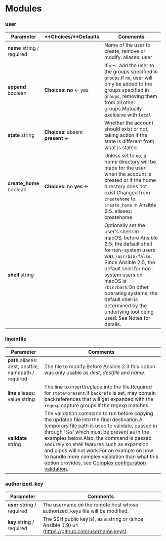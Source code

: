 # Modules

### user

| **Parameter**              | **Choices/**Defaults    | **Comments**                                                 |
| -------------------------- | ----------------------- | ------------------------------------------------------------ |
| **name** string / required |                         | Name of the user to create, remove or modify. aliases: user  |
| **append** boolean         | **Choices:** **no** ← yes | If `yes`, add the user to the groups specified in `groups`.If `no`, user will only be added to the groups specified in `groups`, removing them from all other groups.Mutually exclusive with `local` |
| **state** string | **Choices:** absent **present** ← | Whether the account should exist or not, taking action if the state is different from what is stated. |
| **create_home** boolean | **Choices:** no **yes** ← | Unless set to `no`, a home directory will be made for the user when the account is created or if the home directory does not exist.Changed from `createhome` to `create_home` in Ansible 2.5. aliases: createhome |
| **shell** string |  | Optionally set the user's shell.On macOS, before Ansible 2.5, the default shell for non-system users was `/usr/bin/false`. Since Ansible 2.5, the default shell for non-system users on macOS is `/bin/bash`.On other operating systems, the default shell is determined by the underlying tool being used. See Notes for details. |

### lineinfile

| Parameter                                             | Comments                                                     |
| ----------------------------------------------------- | ------------------------------------------------------------ |
| **path** aliases: dest, destfile, namepath / required | The file to modify.Before Ansible 2.3 this option was only usable as *dest*, *destfile* and *name*. |
| **line** aliases: value string                        | The line to insert/replace into the file.Required for `state=present`.If `backrefs` is set, may contain backreferences that will get expanded with the `regexp` capture groups if the regexp matches. |
| **validate** string                                   | The validation command to run before copying the updated file into the final destination.A temporary file path is used to validate, passed in through ‘%s’ which must be present as in the examples below.Also, the command is passed securely so shell features such as expansion and pipes will not work.For an example on how to handle more complex validation than what this option provides, see [Complex configuration validation](https://docs.ansible.com/ansible/devel/reference_appendices/faq.html). |

### authorized_key

| Parameter                  | Comments                                                     |
| -------------------------- | ------------------------------------------------------------ |
| **user** string / required | The username on the remote host whose authorized_keys file will be modified. |
| **key** string / required  | The SSH public key(s), as a string or (since Ansible 1.9) url (https://github.com/username.keys). |

